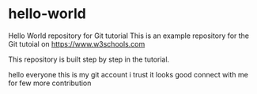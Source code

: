 # hello-world
Hello World repository for Git tutorial
This is an example repository for the Git tutoial on https://www.w3schools.com

This repository is built step by step in the tutorial.

hello everyone this is my git account 
i trust it looks good 
connect with me for few more contribution
